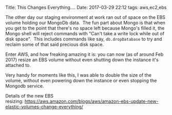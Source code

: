 Title: This Changes Everything....
Date: 2017-03-29 22:12
tags: aws,ec2,ebs

The other day our staging environment at work ran out of space on the EBS volume holding our MongoDb data.  The fun part
about Mongo is that when you get to the point that there's no space left because Mongo's filled it, the Mongo shell will
reject commands with "Can't take a write lock while out of disk space".  This includes commands like say,
`db.dropDatabase` to try and reclaim some of that said precious disk space.

Enter AWS, and how freaking amazing it is: you can now (as of around Feb 2017) resize an EBS volume without even
shutting down the instance it's attached to.

Very handy for moments like this, I was able to double the size of the volume, without even powering down the instance
or even stopping the Mongodb service.

Details of the new EBS resizing: <https://aws.amazon.com/blogs/aws/amazon-ebs-update-new-elastic-volumes-change-everything/>
